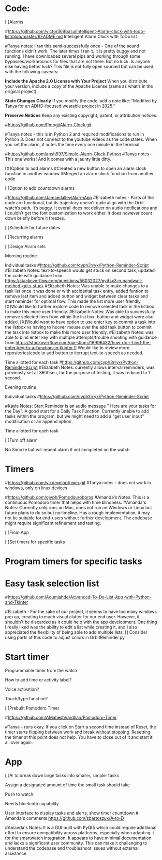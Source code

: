 # Code:   

[ ]Alarms 

#https://github.com/victor369basu/Intelligent-Alarm-clock-with-todo-list/blob/master/README.md
Intelligent Alarm Clock with ToDo list

#Tanya notes: I ran this semi-successfully once - One of the sound functions didn't work. The later times I ran it, it is pretty buggy and not running. I have downloaded several pips and working through some bypasses/workarounds for files that are not there. But no luck. Is anyone else having better luck? 
This file is not fully open sourced but can be used with the following caveats: 

**Include the Apache 2.0 License with Your Project**
When you distribute your version, include a copy of the Apache License (same as what’s in the original project).

**State Changes Clearly**
If you modify the code, add a note like:
“Modified by Tanya for an ADHD-focused wearable project in 2025.”

**Preserve Notices**
Keep any existing copyright, patent, or attribution notices.

#https://github.com/Pmogi/Alarm-Clock.git

#Tanya notes - this is in Python 2 and required modifications to run in Python 3. Does not connect to the youtube videos as the code states. When you set the alarm, it notes the time every one minute in the terminal. 

#https://github.com/ansh997/Simple-Alarm-Clock-Python
#Tanya notes - This one works! And it comes with a jaunty little ditty. 

[X]Option to add alarms
#Created a new button to open an alarm clock function in another window
#Merged an alarm clock function from another code

[ ]Option to add countdown alarms 

#https://github.com/Jamandalley/AlarmApp
#Elizabeth notes - Parts of the code are functional, but its trajectory doesn’t quite align with the Orbit watch’s path. It’s buggy. It overall does not  deliver on audio notifications and I couldn’t get the font customization to work either.  It does however count down briefly before it freezes. 

[ ]Schedule for future dates 

[ ]Recurring alarms 

[ ]Design Alarm sets 

Morning routine 

Individual tasks 
#https://github.com/cyph3rryx/Python-Reminder-Script
#Elizabeth Notes: text-to-speech would get stuck on second task, updated the code with guidance from https://stackoverflow.com/questions/56032027/pyttsx3-runandwait-method-gets-stuck
#Elizabeth Notes: Was unable to make changes to a task list once it was done or with accidental task entry, added funtion to remove last item and added button and widget between clear tasks and start reminder for optimal flow. This made the list more user friendly. [X]Would like to further explore code to remove selected task in the listbox to make this more user friendly.
#Elizabeth Notes: Was able to successfully remove selected item from within the list box, button and widget were also added. [X]Would want to have option to use enter key to commit a task into the listbox vs having to hoover mouse over the add task button to commit the task into listbox to make this more user friendly.
#Elizabeth Notes: was able to bind enter key with multiple attempts/trouble shooting with guidance from https://stackoverflow.com/questions/16996432/how-do-i-bind-the-enter-key-to-a-function-in-tkinter.[] Would like to review more repositories/code to add button to iterrupt text-to-speech as needed.

Time allotted for each task 
#https://github.com/cyph3rryx/Python-Reminder-Script
#Elizabeth Notes: currently allows interval reminders, was previously set at 3600sec, for the purpose of testing, it was reduced to 1 second.

Evening routine 

Individual tasks 
#https://github.com/cyph3rryx/Python-Reminder-Script

#Kayla Notes: Start Reminder is an audio message " Here are your tasks for the Day". A good start for a Daily Task Function. Currently unable to add tasks within the program, but we might need to add a "get user input" modification or an append option. 

Time allotted for each task 

[ ]Turn off alarm 

No Snooze but will repeat alarm if not completed on the watch 

# Timers 
#https://github.com/vikdevelop/timer.git
#Tanya notes - does not work in windows, only on linux devices

#https://github.com/glyph/Pomodouroboros #Amanda's Notes: This is a continuous Pomodoro timer that helps with time blindness.
#Amanda's Notes: Currently only runs on Mac, does not run on Windows or Linux but future plans to do so but no timeline. Has a rough implementation, it may not be suitable for end-users without further development. The codebase might require significant refinement and testing.

[ ]From App 

[ ]Set timers for specific tasks 

# Program timers for specific tasks 

# Easy task selection list 

#https://github.com/Aoumjahde/Advanced-To-Do-List-App-with-Python-and-Tkinter

#Elizabeth - For the sake of our project, it seems to have too many windows pop up, creating to much visual clutter for our end user. However, it shouldn’t be discarded as it could help with the app development. One thing I really liked was the ability to edit a list while creating it, and I also appreciated the flexibility of being able to add multiple lists. 
  [] Consider using parts of this code to adjust colors in OrbitReminder.py
  
#  Start timer  

Programmable timer from the watch 

How to add time or activity label? 

Voice activation? 

Touch/type function? 

[ ]Prebuilt Pomodoro Timer 

#https://github.com/AMaheshVardhan/Pomodoro-Timer

#Tanya - runs okay. If you click on Start a second time instead of Reset, the timer starts flipping between work and break without stopping. Resetting the timer at this point does not help. You have to close out of it and start it all over again. 


# App 

[ ]AI to break down large tasks into smaller, simpler tasks 

Assign a designated amount of time the small task should take 

Push to watch 

Needs bluetooth capability 

User Interface to display tasks and alerts, show timer countdown # Amanda's comments https://github.com/sbartoszuk/A-to-D

#Amanda's Notes: It is a GUI built with PyQt5 which could require additional effort to ensure compatibility across platforms, especially when adapting it for the smartwatch integration. It appears to have minimal documentation and lacks a significant user community. This can make it challenging to understand the codebase and troubleshoot issues without external assistance. 
